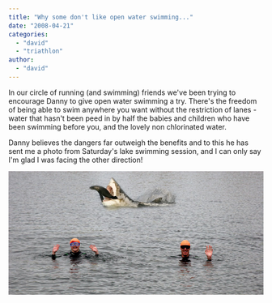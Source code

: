 ```yaml
---
title: "Why some don't like open water swimming..."
date: "2008-04-21"
categories: 
  - "david"
  - "triathlon"
author: 
  - "david"
---
```


In our circle of running (and swimming) friends we've been trying to encourage Danny to give open water swimming a try. There's the freedom of being able to swim anywhere you want without the restriction of lanes - water that hasn't been peed in by half the babies and children who have been swimming before you, and the lovely non chlorinated water.

Danny believes the dangers far outweigh the benefits and to this he has sent me a photo from Saturday's lake swimming session, and I can only say I'm glad I was facing the other direction!

![](/images/2008/2008-04-19-why_i_dont_open_water_swim.jpg)

